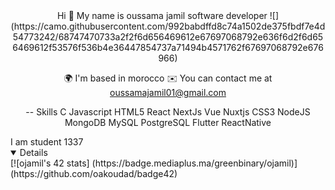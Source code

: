

<div align="center">
Hi 👋 My name is oussama jamil
software developer
![](https://camo.githubusercontent.com/992babdffd8c74a1502de375fbdf7e4d54773242/68747470733a2f2f6d656469612e67697068792e636f6d2f6d656469612f53576f536b4e36447854737a71494b4571762f67697068792e676966)

🌍  I'm based in morocco
✉️  You can contact me at oussamajamil01@gmail.com
  
 -- Skills
C Javascript  HTML5 React NextJs Vue Nuxtjs CSS3 NodeJS MongoDB MySQL PostgreSQL Flutter ReactNative
</div>
I am student 1337



<details open>	
[![ojamil's 42 stats]
(https://badge.mediaplus.ma/greenbinary/ojamil)](https://github.com/oakoudad/badge42)
</details>

